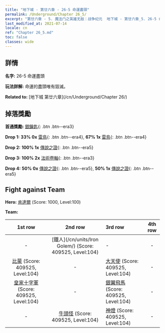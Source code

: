 ```yaml
---
title: "地下城 - 第廿六章 - 26-5 命運盡頭"
permalink: /Underground/Chapter 26_5/
excerpt: "第廿六章 - 5. 魔法门之英雄无敌：战争纪元  地下城 - 第廿六章_5. 26-5 命運盡頭"
last_modified_at: 2021-07-14
locale: cn
ref: "Chapter 26_5.md"
toc: false
classes: wide
---
```


## 詳情

 **名字:** 26-5 命運盡頭

 **玩法詳解:**       命運的盡頭唯有毀滅。

 **Related to:** [地下城 第廿六章](/cn/Underground/Chapter 26/)

## 掉落獎勵

 **首通獎勵:** [銀鑰匙](/cn/Items/con_693/){: .btn .btn--era3}

 **Drop 1:** **33% 0x** [雷鳥](/cn/Items/unt_221/){: .btn .btn--era4}, **67% 1x** [雷鳥](/cn/Items/unt_221/){: .btn .btn--era4}

 **Drop 2:** **100% 1x** [傳說之證](/cn/Items/mat_95/){: .btn .btn--era5}

 **Drop 3:** **100% 2x** [法術卷軸](/cn/Items/con_694/){: .btn .btn--era3}

 **Drop 4:** **50% 0x** [傳說之證](/cn/Items/mat_88/){: .btn .btn--era5}, **50% 1x** [傳說之證](/cn/Items/mat_88/){: .btn .btn--era5}


## Fight against Team
 **Hero:** [肯達爾](/cn/heroes/Kendal/) (Score: 1000, Level:100)

 **Team:**


  | 1st row | 2nd row | 3rd row | 4th row |
  |:----:|:----:|:----|:----:|
  | - | [鐵人](/cn/units/Iron Golem/) (Score: 409525, Level:104)  | - | - |
  | [比蒙](/cn/units/Behemoth/) (Score: 409525, Level:104)  | - | [大天使](/cn/units/Angel/) (Score: 409525, Level:104)  | - |
  | [皇家十字軍](/cn/units/Swordsman/) (Score: 409525, Level:104)  | - | [銀翼飛馬](/cn/units/Pegasus/) (Score: 409525, Level:104)  | - |
  | - | [牛頭怪](/cn/units/Minotaur/) (Score: 409525, Level:104)  | [神燈](/cn/units/Genie/) (Score: 409525, Level:104)  | - |


